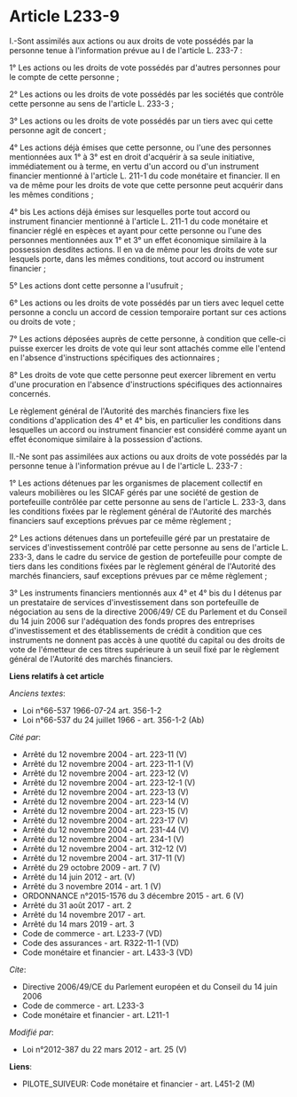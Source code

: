 # Article L233-9

I.-Sont assimilés aux actions ou aux droits de vote possédés par la personne tenue à l'information prévue au I de l'article
L. 233-7 : 

1° Les actions ou les droits de vote possédés par d'autres personnes pour le compte de cette personne ; 

2° Les actions ou les droits de vote possédés par les sociétés que contrôle cette personne au sens de l'article L. 233-3 ; 

3° Les actions ou les droits de vote possédés par un tiers avec qui cette personne agit de concert ; 

4° Les actions déjà émises que cette personne, ou l'une des personnes mentionnées aux 1° à 3° est en droit d'acquérir à sa
seule initiative, immédiatement ou à terme, en vertu d'un accord ou d'un instrument financier mentionné à l'article L. 211-1
du code monétaire et financier. Il en va de même pour les droits de vote que cette personne peut acquérir dans les mêmes
conditions ; 

4° bis Les actions déjà émises sur lesquelles porte tout accord ou instrument financier mentionné à l'article L. 211-1 du
code monétaire et financier réglé en espèces et ayant pour cette personne ou l'une des personnes mentionnées aux 1° et 3° un
effet économique similaire à la possession desdites actions. Il en va de même pour les droits de vote sur lesquels porte,
dans les mêmes conditions, tout accord ou instrument financier ; 

5° Les actions dont cette personne a l'usufruit ; 

6° Les actions ou les droits de vote possédés par un tiers avec lequel cette personne a conclu un accord de cession
temporaire portant sur ces actions ou droits de vote ; 

7° Les actions déposées auprès de cette personne, à condition que celle-ci puisse exercer les droits de vote qui leur sont
attachés comme elle l'entend en l'absence d'instructions spécifiques des actionnaires ; 

8° Les droits de vote que cette personne peut exercer librement en vertu d'une procuration en l'absence d'instructions
spécifiques des actionnaires concernés. 

Le règlement général de l'Autorité des marchés financiers fixe les conditions d'application des 4° et 4° bis, en particulier
les conditions dans lesquelles un accord ou instrument financier est considéré comme ayant un effet économique similaire à la
possession d'actions. 

II.-Ne sont pas assimilées aux actions ou aux droits de vote possédés par la personne tenue à l'information prévue au I de
l'article L. 233-7 : 

1° Les actions détenues par les organismes de placement collectif en valeurs mobilières ou les SICAF gérés par une société de
gestion de portefeuille contrôlée par cette personne au sens de l'article L. 233-3, dans les conditions fixées par le
règlement général de l'Autorité des marchés financiers sauf exceptions prévues par ce même règlement ; 

2° Les actions détenues dans un portefeuille géré par un prestataire de services d'investissement contrôlé par cette personne
au sens de l'article L. 233-3, dans le cadre du service de gestion de portefeuille pour compte de tiers dans les conditions
fixées par le règlement général de l'Autorité des marchés financiers, sauf exceptions prévues par ce même règlement ; 

3° Les instruments financiers mentionnés aux 4° et 4° bis du I détenus par un prestataire de services d'investissement dans
son portefeuille de négociation au sens de la directive 2006/49/ CE du Parlement et du Conseil du 14 juin 2006 sur
l'adéquation des fonds propres des entreprises d'investissement et des établissements de crédit à condition que ces
instruments ne donnent pas accès à une quotité du capital ou des droits de vote de l'émetteur de ces titres supérieure à un
seuil fixé par le règlement général de l'Autorité des marchés financiers.

**Liens relatifs à cet article**

_Anciens textes_:

  - Loi n°66-537 1966-07-24 art. 356-1-2
  - Loi n°66-537 du 24 juillet 1966 - art. 356-1-2 (Ab)

_Cité par_:

  - Arrêté du 12 novembre 2004 - art. 223-11 (V)
  - Arrêté du 12 novembre 2004 - art. 223-11-1 (V)
  - Arrêté du 12 novembre 2004 - art. 223-12 (V)
  - Arrêté du 12 novembre 2004 - art. 223-12-1 (V)
  - Arrêté du 12 novembre 2004 - art. 223-13 (V)
  - Arrêté du 12 novembre 2004 - art. 223-14 (V)
  - Arrêté du 12 novembre 2004 - art. 223-15 (V)
  - Arrêté du 12 novembre 2004 - art. 223-17 (V)
  - Arrêté du 12 novembre 2004 - art. 231-44 (V)
  - Arrêté du 12 novembre 2004 - art. 234-1 (V)
  - Arrêté du 12 novembre 2004 - art. 312-12 (V)
  - Arrêté du 12 novembre 2004 - art. 317-11 (V)
  - Arrêté du 29 octobre 2009 - art. 7 (V)
  - Arrêté du 14 juin 2012 - art. (V)
  - Arrêté du 3 novembre 2014 - art. 1 (V)
  - ORDONNANCE n°2015-1576 du 3 décembre 2015 - art. 6 (V)
  - Arrêté du 31 août 2017 - art. 2
  - Arrêté du 14 novembre 2017 - art.
  - Arrêté du 14 mars 2019 - art. 3
  - Code de commerce - art. L233-7 (VD)
  - Code des assurances - art. R322-11-1 (VD)
  - Code monétaire et financier - art. L433-3 (VD)

_Cite_:

  - Directive 2006/49/CE du Parlement européen et du Conseil du 14 juin 2006
  - Code de commerce - art. L233-3
  - Code monétaire et financier - art. L211-1

_Modifié par_:

  - Loi n°2012-387 du 22 mars 2012 - art. 25 (V)

**Liens**:

  - PILOTE_SUIVEUR: Code monétaire et financier - art. L451-2 (M)
